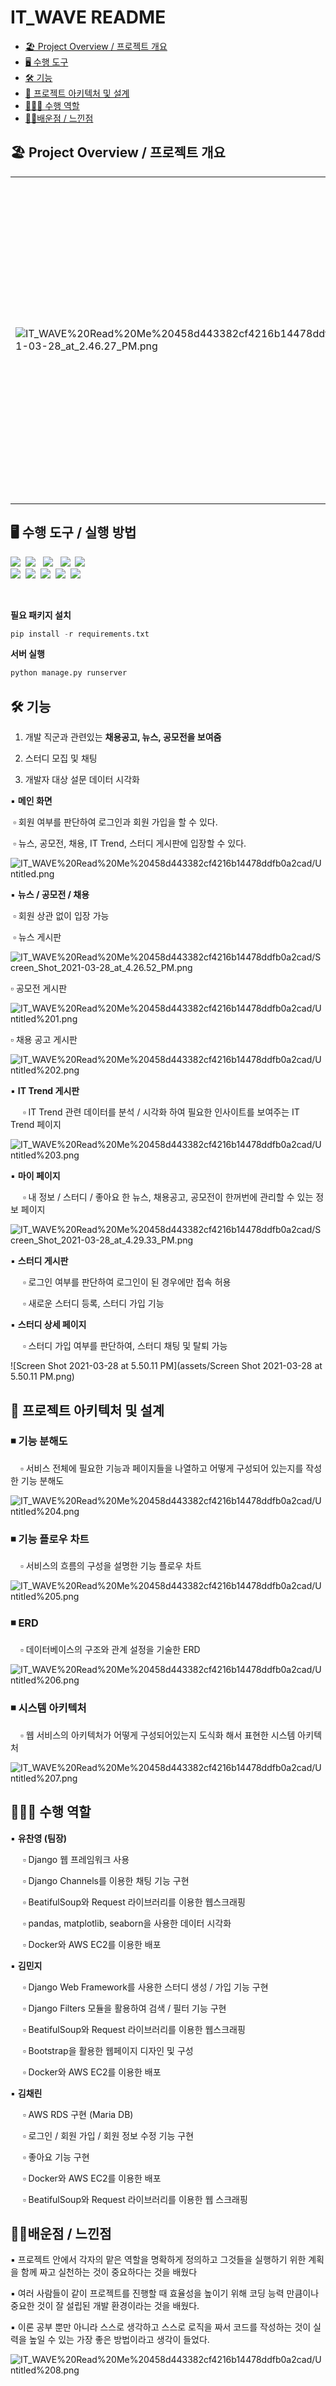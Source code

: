 # IT_WAVE README

  * [🏖️ Project Overview / 프로젝트 개요](https://github.com/Poor-Condition/IT_WAVE#%EF%B8%8F-project-overview--%ED%94%84%EB%A1%9C%EC%A0%9D%ED%8A%B8-%EA%B0%9C%EC%9A%94)
  * [🖥️ 수행 도구](#---------)
  * [🛠️ 기능](#------)
  * [📖 프로젝트 아키텍처 및 설계](#-----------------)
  * [🙋🏻‍♂️ 수행 역할](#-------------)
  * [👩‍💻배운점 / 느낀점](#--------------)



## 🏖️ Project Overview / 프로젝트 개요

|                                                              |                                                              |
| ------------------------------------------------------------ | :----------------------------------------------------------- |
| ![IT_WAVE%20Read%20Me%20458d443382cf4216b14478ddfb0a2cad/Screen_Shot_2021-03-28_at_2.46.27_PM.png](assets/Screen_Shot_2021-03-28_at_2.46.27_PM.png) | ▪기획 의도<br />&nbsp;&nbsp;&nbsp;&nbsp;▫ IT 취업 준비생들이 필요로 하는 취업정보 (채용공고, 공모전, 뉴스)를 모아서 보여줄수 있는 웹사이트를 기획<br />&nbsp;&nbsp;&nbsp;&nbsp;▫ IT 현업 종사자, 다른 취업 준비생들과 소통하고 커리어를 쌓아갈 수 있는 커뮤니티를 기획<br /><br />▪ 웹사이트 링크: [www.itwave.site<br />](http://www.itwave.site)<br />▪ 프로젝트 포트폴리오: [컨디션난조_IT_WAVE_포트폴리오.pdf](https://drive.google.com/file/d/1sfaWo-qPXVE2zhVZeB6UsbKWGWvh6neN/view?usp=sharing) |



## 🖥️ 수행 도구 / 실행 방법

<p align="left">
<img src="https://img.shields.io/badge/Python-3776AB?style=flat-square&logo=Python&logoColor=white"/>&nbsp
<img src="https://img.shields.io/badge/JavaScript-F7DF1E?style=flat-square&logo=JavaScript&logoColor=white"/> &nbsp
<img src="https://img.shields.io/badge/HTML5-E34F26?style=flat-square&logo=HTML5&logoColor=white"/>  &nbsp
<img src="https://img.shields.io/badge/CSS3-1572B6?style=flat-square&logo=CSS3&logoColor=white"/>&nbsp
<img src="https://img.shields.io/badge/Bootstrap-7952B3?style=flat-square&logo=Bootstrap&logoColor=white"/> &nbsp</br>
<img src="https://img.shields.io/badge/Django-092E20?style=flat-square&logo=Django&logoColor=white"/>&nbsp
<img src="https://img.shields.io/badge/Amazon AWS-232F3E?style=flat-square&logo=AWS&logoColor=white"/>&nbsp
<img src="https://img.shields.io/badge/Docker-2496ED?style=flat-square&logo=Docker&logoColor=white"/>&nbsp
<img src="https://img.shields.io/badge/MariaDB-003545?style=flat-square&logo=MariaDB&logoColor=white"/>&nbsp
<img src="https://img.shields.io/badge/GitHub-181717?style=flat-square&logo=GitHub&logoColor=white"/>&nbsp
</p>&nbsp&nbsp&nbsp&nbsp

**필요 패키지 설치**

```python
pip install -r requirements.txt
```

**서버 실행**

```python
python manage.py runserver
```



## 🛠️ 기능

1. 개발 직군과 관련있는 **채용공고, 뉴스, 공모전을 보여줌**

2. 스터디 모집 및 채팅

3. 개발자 대상 설문 데이터 시각화



▪ **메인 화면**

​	▫ 회원 여부를 판단하여 로그인과 회원 가입을 할 수 있다.

​	▫ 뉴스, 공모전, 채용, IT Trend, 스터디 게시판에 입장할 수 있다.

![IT_WAVE%20Read%20Me%20458d443382cf4216b14478ddfb0a2cad/Untitled.png](assets/Untitled.png)



▪ **뉴스 / 공모전 / 채용**

​	▫ 회원 상관 없이 입장 가능

​	▫ 뉴스 게시판

![IT_WAVE%20Read%20Me%20458d443382cf4216b14478ddfb0a2cad/Screen_Shot_2021-03-28_at_4.26.52_PM.png](assets/Screen_Shot_2021-03-28_at_4.26.52_PM.png)

▫ 공모전 게시판

![IT_WAVE%20Read%20Me%20458d443382cf4216b14478ddfb0a2cad/Untitled%201.png](assets/Untitled_1.png)

▫ 채용 공고 게시판

![IT_WAVE%20Read%20Me%20458d443382cf4216b14478ddfb0a2cad/Untitled%202.png](assets/Untitled_2.png)

▪ **IT Trend 게시판**

​	&nbsp;&nbsp;&nbsp;&nbsp;▫ IT Trend 관련 데이터를 분석 / 시각화 하여 필요한 인사이트를 보여주는 IT Trend 페이지

![IT_WAVE%20Read%20Me%20458d443382cf4216b14478ddfb0a2cad/Untitled%203.png](assets/Untitled_3.png)

▪ **마이 페이지**

​	&nbsp;&nbsp;&nbsp;&nbsp;▫ 내 정보 / 스터디 / 좋아요 한 뉴스, 채용공고, 공모전이 한꺼번에 관리할 수 있는 정보 페이지

![IT_WAVE%20Read%20Me%20458d443382cf4216b14478ddfb0a2cad/Screen_Shot_2021-03-28_at_4.29.33_PM.png](assets/Screen_Shot_2021-03-28_at_4.29.33_PM.png)

▪ **스터디 게시판**

​	&nbsp;&nbsp;&nbsp;&nbsp;▫ 로그인 여부를 판단하여 로그인이 된 경우에만 접속 허용

​	&nbsp;&nbsp;&nbsp;&nbsp;▫ 새로운 스터디 등록, 스터디 가입 기능

▪ **스터디 상세 페이지**

​	&nbsp;&nbsp;&nbsp;&nbsp;▫ 스터디 가입 여부를 판단하여, 스터디 채팅 및 탈퇴 가능

![Screen Shot 2021-03-28 at 5.50.11 PM](assets/Screen Shot 2021-03-28 at 5.50.11 PM.png)

## 📖 프로젝트 아키텍처 및 설계

### ◾ 기능 분해도

&nbsp;&nbsp;&nbsp;&nbsp;▫ 서비스 전체에 필요한 기능과 페이지들을 나열하고 어떻게 구성되어 있는지를 작성한 기능 분해도

![IT_WAVE%20Read%20Me%20458d443382cf4216b14478ddfb0a2cad/Untitled%204.png](assets/Untitled_4.png)

### ◾ 기능 플로우 차트

&nbsp;&nbsp;&nbsp;&nbsp;▫ 서비스의 흐름의 구성을 설명한 기능 플로우 차트

![IT_WAVE%20Read%20Me%20458d443382cf4216b14478ddfb0a2cad/Untitled%205.png](assets/Untitled_5.png)

### ◾ ERD

&nbsp;&nbsp;&nbsp;&nbsp;▫ 데이터베이스의 구조와 관계 설정을 기술한 ERD

![IT_WAVE%20Read%20Me%20458d443382cf4216b14478ddfb0a2cad/Untitled%206.png](assets/Untitled_6.png)

### ◾ 시스템 아키텍처

&nbsp;&nbsp;&nbsp;&nbsp;▫ 웹 서비스의 아키텍처가 어떻게 구성되어있는지 도식화 해서 표현한 시스템 아키텍처

![IT_WAVE%20Read%20Me%20458d443382cf4216b14478ddfb0a2cad/Untitled%207.png](assets/Untitled_7.png)

## 🙋🏻‍♂️ 수행 역할

▪ **유찬영 (팀장)**

​	&nbsp;&nbsp;&nbsp;&nbsp;▫ Django 웹 프레임워크 사용

​	&nbsp;&nbsp;&nbsp;&nbsp;▫ Django Channels를 이용한 채팅 기능 구현

​	&nbsp;&nbsp;&nbsp;&nbsp;▫ BeatifulSoup와 Request 라이브러리를 이용한 웹스크래핑

​	&nbsp;&nbsp;&nbsp;&nbsp;▫ pandas, matplotlib, seaborn을 사용한 데이터 시각화

​	&nbsp;&nbsp;&nbsp;&nbsp;▫ Docker와 AWS EC2를 이용한 배포

▪ **김민지**

​	&nbsp;&nbsp;&nbsp;&nbsp;▫ Django Web Framework를 사용한 스터디 생성 / 가입 기능 구현

​	&nbsp;&nbsp;&nbsp;&nbsp;▫ Django Filters 모듈을 활용하여 검색 / 필터 기능 구현

​	&nbsp;&nbsp;&nbsp;&nbsp;▫ BeatifulSoup와 Request 라이브러리를 이용한 웹스크래핑

​	&nbsp;&nbsp;&nbsp;&nbsp;▫ Bootstrap을 활용한 웹페이지 디자인 및 구성

​	&nbsp;&nbsp;&nbsp;&nbsp;▫ Docker와 AWS EC2를 이용한 배포

▪ **김채린**

​	&nbsp;&nbsp;&nbsp;&nbsp;▫ AWS RDS 구현 (Maria DB)

​	&nbsp;&nbsp;&nbsp;&nbsp;▫ 로그인 / 회원 가입 /  회원 정보 수정 기능 구현

​	&nbsp;&nbsp;&nbsp;&nbsp;▫ 좋아요 기능 구현

​	&nbsp;&nbsp;&nbsp;&nbsp;▫ Docker와 AWS EC2를 이용한 배포

​	&nbsp;&nbsp;&nbsp;&nbsp;▫ BeatifulSoup와 Request 라이브러리를 이용한 웹 스크래핑

## 👩‍💻배운점 / 느낀점

▪  프로젝트 안에서 각자의 맡은 역할을 명확하게 정의하고 그것들을 실행하기 위한 계획을 함께 짜고 실천하는 것이 중요하다는 것을 배웠다

▪  여러 사람들이 같이 프로젝트를 진행할 때 효율성을 높이기 위해 코딩 능력 만큼이나 중요한 것이 잘 설립된 개발 환경이라는 것을 배웠다.

▪  이론 공부 뿐만 아니라 스스로 생각하고 스스로 로직을 짜서 코드를 작성하는 것이 실력을 높일 수 있는 가장 좋은 방법이라고 생각이 들었다.

![IT_WAVE%20Read%20Me%20458d443382cf4216b14478ddfb0a2cad/Untitled%208.png](assets/Untitled_8.png)
